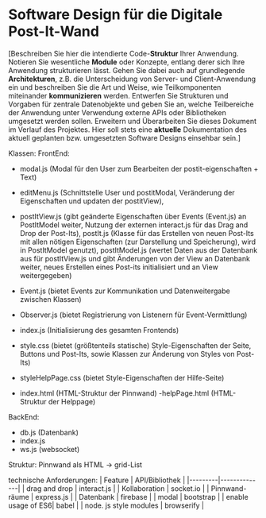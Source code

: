 # Software Design für die Digitale Post-It-Wand

[Beschreiben Sie hier die intendierte Code-**Struktur** Ihrer Anwendung. Notieren Sie wesentliche **Module** oder Konzepte, entlang derer sich Ihre Anwendung strukturieren lässt. Gehen Sie dabei auch auf grundlegende **Architekturen**, z.B. die Unterscheidung von Server- und Client-Anwendung ein und beschreiben Sie die Art und Weise, wie Teilkomponenten miteinander **kommunizieren** werden. Entwerfen Sie Strukturen und Vorgaben für zentrale Datenobjekte und geben Sie an, welche Teilbereiche der Anwendung unter Verwendung externe APIs oder Bibliotheken umgesetzt werden sollen. Erweitern und Überarbeiten Sie dieses Dokument im Verlauf des Projektes. Hier soll stets eine **aktuelle** Dokumentation des aktuell geplanten bzw. umgesetzten Software Designs einsehbar sein.]

Klassen:
FrontEnd:
- modal.js (Modal für den User zum Bearbeiten der postit-eigenschaften + Text)
- editMenu.js (Schnittstelle User und postitModal, Veränderung der Eigenschaften und updaten der postitView),
- postItView.js (gibt geänderte Eigenschaften über Events (Event.js) an PostItModel weiter, 
Nutzung der externen interact.js für das Drag and Drop der Post-Its), 
postIt.js (Klasse für das Erstellen von neuen Post-Its mit allen nötigen Eigenschaften (zur Darstellung und Speicherung), wird in PostItModel genutzt), 
postItModel.js (wertet Daten aus der Datenbank aus für postItView.js und gibt Änderungen von der View an Datenbank weiter, neues Erstellen eines Post-its initialisiert und an View weitergegeben)
- Event.js (bietet Events zur Kommunikation und Datenweitergabe zwischen Klassen)
- Observer.js (bietet Registrierung von Listenern für Event-Vermittlung)
- index.js (Initialisierung des gesamten Frontends)

- style.css (bietet (größtenteils statische) Style-Eigenschaften der Seite, Buttons und Post-Its, sowie Klassen zur Änderung von Styles von Post-Its)
- styleHelpPage.css (bietet Style-Eigenschaften der Hilfe-Seite)

- index.html (HTML-Struktur der Pinnwand)
-helpPage.html (HTML-Struktur der Helppage)


BackEnd:
- db.js (Datenbank)
- index.js
- ws.js (websocket)

Struktur:
Pinnwand als HTML -> grid-List

technische Anforderungen:
| Feature | API/Bibliothek | 
|---------|--------------|
| drag and drop | interact.js |
| Kollaboration | socket.io |
| Pinnwand-räume | express.js |
| Datenbank | firebase |
| modal | bootstrap |
| enable usage of ES6| babel |
| node. js style modules | browserify |

